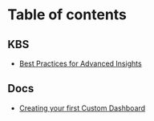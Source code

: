 # Table of contents

## KBS

* [Best Practices for Advanced Insights](README.md)

## Docs

* [Creating your first Custom Dashboard](docs/creating-your-first-custom-dashboard.md)

